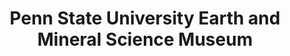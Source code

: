---
layout: repo
title: "Penn State University Earth and Mineral Science Museum"
id: 15036
permalink: repos/15036/
---